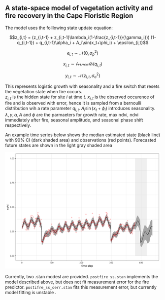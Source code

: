 ## A state-space model of vegetation activity and fire recovery in the Cape Floristic Region

The model uses the folllowing state update equation:

$$z_{i,t} = (z_{i,t-1} + z_{i,t-1}\lambda_i(1-\frac{z_{i,t-1}}{\gamma_i})) (1-q_{i,t-1}) + q_{i,t-1}\alpha_i +  A_i\sin(x_t+\phi_i) +  \epsilon_{i,t}$$

$$\epsilon_{i,t} \sim \mathcal{N}(0,\sigma_p^{2})$$

$$x_{i,t} \sim \mathcal{bernoulli}(q_{i,t})$$

$$y_{i,t} \sim \mathcal{N}(z_{i,t},\sigma_o^{2})$$

This represents logistic growth with seasonality and a fire switch that resets the vegetation state when fire occurs.  
$z_{i,t}$ is the hidden state for site $i$ at time $t$. 
 $x_{i,t}$ is the observed occurence of fire and is observed with error, hence it is sampled from a bernoulli distribution wih a rate parameter $q_{i,t}$. 
 $A_i\sin(x_t+\phi_i)$ introduces seasonality.   
 $\lambda, \gamma, \alpha, A$ and $\phi$ are the parmaeters for growth rate, max ndvi, ndvi immediately after fire, seasonal amplitude, and seasonal phase shift respectively. 

An example time series below shows the median estimated state (black line) with 90% CI (dark shaded area) and observations (red points). Forecasted future states are shown in the light gray shaded area

![example ts](test_ts.png)

Currently, two .stan modesl are provided. `postfire_ss.stan` implements the model described above, but does not fit measurement error for the fire predictor. `postifre_ss_oerr.stan` fits this measurement error, but currently model fitting is unstable .
